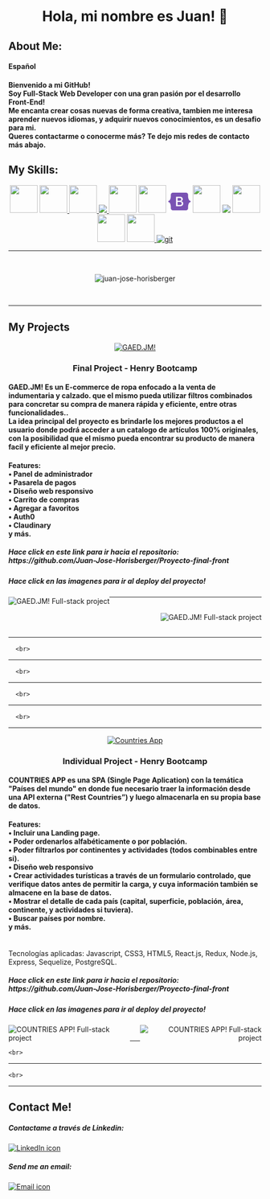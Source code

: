 <h1 align="center">Hola, mi nombre es Juan! 👋 </h1>

## About Me:
<div>
  <h4>Español</h4>
  <h4> Bienvenido a mi GitHub!
    <br>
       Soy Full-Stack Web Developer con una gran pasión por el desarrollo Front-End! 
    <br>
       Me encanta crear cosas nuevas de forma creativa, tambien me interesa aprender nuevos idiomas, y adquirir nuevos conocimientos, es un desafio para mi.
    <br>
      Queres contactarme o conocerme más? Te dejo mis redes de contacto más abajo.
  </h4>
</div>

## My Skills:
<div align='center'>
  <a href="https://developer.mozilla.org/es/docs/Web/JavaScript"><img src="https://raw.githubusercontent.com/yurijserrano/Github-Profile-Readme-Logos/master/programming%20languages/javascript.svg"  height="55" width="55" ></a>
  <a href="https://developer.mozilla.org/es/docs/Web/CSS"><img src="https://raw.githubusercontent.com/yurijserrano/Github-Profile-Readme-Logos/master/others/css.svg"  height="55" width="55" >
  <a href="https://developer.mozilla.org/es/docs/Web/HTML"><img src="https://raw.githubusercontent.com/yurijserrano/Github-Profile-Readme-Logos/master/others/html.svg"  height="55" width="55" >
    <a href="https://sass-lang.com/"><img src="https://1000marcas.net/wp-content/uploads/2021/06/Sass-Logo.png"  height="55" >
  <a href="https://es.reactjs.org/"><img src="https://raw.githubusercontent.com/yurijserrano/Github-Profile-Readme-Logos/master/frameworks/react.svg"  height="55" width="55" ></a>
  <a href="https://es.redux.js.org/"><img src="https://raw.githubusercontent.com/yurijserrano/Github-Profile-Readme-Logos/master/frameworks/redux.svg"  height="55" width="55" ></a>
    <a href="https://getbootstrap.com/"><img src="https://raw.githubusercontent.com/devicons/devicon/9f4f5cdb393299a81125eb5127929ea7bfe42889/icons/bootstrap/bootstrap-plain.svg" alt="Bootstrap" width="45" height="45"/></a>
  <a href="https://nodejs.org/es/"><img src="https://raw.githubusercontent.com/yurijserrano/Github-Profile-Readme-Logos/master/frameworks/nodejs.svg"  height="55" width="55" ></a>
  <a href="https://expressjs.com/"><img src="https://ih1.redbubble.net/image.438908244.6144/flat,128x128,075,t.u2.jpg"  height="45" ></a>
  <a href="https://www.postgresql.org/"><img src="https://raw.githubusercontent.com/yurijserrano/Github-Profile-Readme-Logos/master/databases/postgresql.svg"  height="55" width="55" ></a>
  <a href="https://sequelize.org/"><img src="https://camo.githubusercontent.com/c7df0ed52a480ff725aac7ac3a11c8aedb6f60ea8ab01929c6adea9903589222/68747470733a2f2f63646e2e69636f6e2d69636f6e732e636f6d2f69636f6e73322f323130372f504e472f3531322f66696c655f747970655f73657175656c697a655f69636f6e5f3133303137332e706e67"  height="55" width="55" ></a>
  <a href="https://www.npmjs.com/"><img src="https://raw.githubusercontent.com/yurijserrano/Github-Profile-Readme-Logos/master/others/npm.svg"  height="55" width="55" >
  <a href="https://git-scm.com/"><img src="https://www.vectorlogo.zone/logos/git-scm/git-scm-icon.svg" alt="git" width="50" height="50"/></a>
  </div>
    
    
<hr>
    <br>
<p align="center"><img align="center" src="https://github-readme-stats.vercel.app/api/top-langs?username=juan-jose-horisberger&show_icons=true&theme=dracula&locale=en&layout=compact" alt="juan-jose-horisberger" /></p>
    <br>
    
---
    
<h2>My Projects</h2> 
    
<div>
  <div align='center'>
   <a href="https://github.com/Juan-Jose-Horisberger/Countries_Project" ><img src="https://user-images.githubusercontent.com/97298263/190293558-c9ecf911-6479-4da1-8047-be49b7f9d37e.jpeg" alt="GAED.JM!"  height="120" align='center' /></a>
   </div>
  <h3 align='center'> Final Project - Henry Bootcamp</h3>
  <div>
  <h4> GAED.JM! Es un E-commerce de ropa enfocado a la venta de indumentaria y calzado. 
     que el mismo pueda utilizar filtros combinados para concretar su compra de manera rápida y eficiente, entre otras funcionalidades..
    <br>
       La idea principal del proyecto es brindarle los mejores productos a el usuario donde podrá acceder a un catalogo de artículos 100% originales, con la posibilidad que el mismo pueda encontrar su producto de manera facil y eficiente al mejor precio.
  </h4>
    <h4>
Features:
    <br>
• Panel de administrador
    <br>
• Pasarela de pagos
    <br>
• Diseño web responsivo
    <br>
• Carrito de compras
    <br>
• Agregar a favoritos
    <br>
• Auth0
    <br>
• Claudinary
    <br>
y más.
    </h4>
    <h5>
      Hace click en este link para ir hacia el repositorio: https://github.com/Juan-Jose-Horisberger/Proyecto-final-front
    </h5>
    <h5>
      Hace click en las imagenes para ir al deploy del proyecto!
    </h5>
</div>
  </hr>
  <a align="center" href="https://gaed-jm-dusky.vercel.app/LandingPage"><img align="left" src="https://user-images.githubusercontent.com/97298263/190294104-1f33f4a0-c753-4285-a310-552a91a4d7a4.png" alt="GAED.JM! Full-stack project"/></a>      
      <hr>
      <br>
        <a align="center" href="https://gaed-jm-dusky.vercel.app/LandingPage"><img align="right" src="https://user-images.githubusercontent.com/97298263/190296646-fb4e1da9-4393-4f00-9a14-cde3dc593de2.png" alt="GAED.JM! Full-stack project"/></a>
      <br>
</div>
  <br>
    
---
      <br>
    
---
      <br>
    
---
      <br>
    
---
      <br>
    
---
    
    
<div>
  <div align='center' >
   <a href="" ><img src="https://user-images.githubusercontent.com/97298263/190300365-2a24b28c-0a97-49c3-8a05-3ca159af6db6.png" alt="Countries App"  width="300" align='center' /></a>
   </div>
  <h3 align='center'>Individual Project - Henry Bootcamp</h3>

  <div>
  <h4>COUNTRIES APP es una SPA (Single Page Aplication) con la temática "Países del mundo" en donde fue necesario traer la información desde una API externa ("Rest Countries”) y luego almacenarla en su propia base de datos. </h4>
<h4>
Features:
    <br>
• Incluir una Landing page.
    <br>
• Poder ordenarlos alfabéticamente o por población.
    <br>
• Poder filtrarlos por continentes y actividades (todos combinables entre si).
    <br>
• Diseño web responsivo
    <br>
•  Crear actividades turísticas a través de un formulario controlado, que verifique datos antes de permitir la carga, y cuya información también se almacene en la base de datos.
    <br>
• Mostrar el detalle de cada país (capital, superficie, población, área, continente, y actividades si tuviera).
    <br>
• Buscar países por nombre.
    <br>
y más.
    </h4>
<br>
Tecnologías aplicadas: Javascript, CSS3, HTML5, React.js, Redux, Node.js, Express, Sequelize, PostgreSQL.
<br>
  <h5>
      Hace click en este link para ir hacia el repositorio: https://github.com/Juan-Jose-Horisberger/Proyecto-final-front
  </h5>
  <h5>
      Hace click en las imagenes para ir al deploy del proyecto!
  </h5>
  <a align="left" href="https://countries-project-flame.vercel.app"><img align="left" width="48%" src="https://user-images.githubusercontent.com/97298263/190304425-249c00f3-baf1-44c9-adcc-ebd973aec031.png" alt="COUNTRIES APP! Full-stack project"/></a> <a align="right" href="https://countries-project-flame.vercel.app"><img width="48%" align="right" src="https://user-images.githubusercontent.com/97298263/190304927-6573100b-7b20-485f-b5b1-07eb123d5d4c.png" alt="COUNTRIES APP! Full-stack project"/></a>
</div>
  <br>  
  
---
    <br>  
  
---
    <br>  
  
---
  ## Contact Me!
    
    
  <div>
     <h5> Contactame a través de Linkedin: </h5>
     <a href="https://www.linkedin.com/in/juan-jose-horisberger/"> <img src="https://cdn2.iconfinder.com/data/icons/social-media-applications/64/social_media_applications_14-linkedin-512.png" alt="LinkedIn icon" width='31'></a>
  </div> 
  <div>
    <h5>Send me an email: </h5>
    <a href="mailto:juanjhorisberger@gmail.com?Subject=Propuesta%20laboral"> <img src="https://cdn2.iconfinder.com/data/icons/free-1/128/Gmail__google__mail_latter_email-512.png" alt="Email icon" width='30'></a>
</div> 
<!--
**FedeFleitas/FedeFleitas** is a ✨ _special_ ✨ repository because its `README.md` (this file) appears on your GitHub profile.

Here are some ideas to get you started:

- 🔭 I’m currently working on ...
- 🌱 I’m currently learning ...
- 👯 I’m looking to collaborate on ...
- 🤔 I’m looking for help with ...
- 💬 Ask me about ...
- 📫 How to reach me: ...
- 😄 Pronouns: ...
- ⚡ Fun fact: ...
-->

